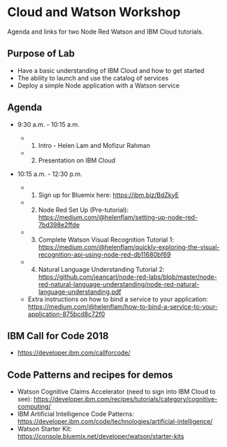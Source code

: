 # Cloud and Watson Workshop 
Agenda and links for two Node Red Watson and IBM Cloud tutorials. 

## Purpose of Lab

* Have a basic understanding of IBM Cloud and how to get started
* The ability to launch and use the catalog of services
* Deploy a simple Node application with a Watson service


## Agenda

* 9:30 a.m. - 10:15 a.m.
  * 1. Intro - Helen Lam and Mofizur Rahman
  * 2. Presentation on IBM Cloud 

* 10:15 a.m. - 12:30 p.m.
  * 1. Sign up for Bluemix here: https://ibm.biz/BdZkyE
  * 2. Node Red Set Up (Pre-tutorial): https://medium.com/@helenflam/setting-up-node-red-7bd398e2ffde
  * 3. Complete  Watson Visual Recognition Tutorial 1: https://medium.com/@helenflam/quickly-exploring-the-visual-recognition-api-using-node-red-db11680bf69
  * 4. Natural Language Understanding Tutorial 2: https://github.com/jeancarl/node-red-labs/blob/master/node-red-natural-language-understanding/node-red-natural-language-understanding.pdf 
  * Extra instructions on how to bind a service to your application: https://medium.com/@helenflam/how-to-bind-a-service-to-your-application-875bcd8c72f0
  
## IBM Call for Code 2018 

* https://developer.ibm.com/callforcode/

## Code Patterns and recipes for demos 

* Watson Cognitive Claims Accelerator (need to sign into IBM Cloud to see): https://developer.ibm.com/recipes/tutorials/category/cognitive-computing/
* IBM Artificial Intelligence Code Patterns: https://developer.ibm.com/code/technologies/artificial-intelligence/
* Watson Starter Kit: https://console.bluemix.net/developer/watson/starter-kits

